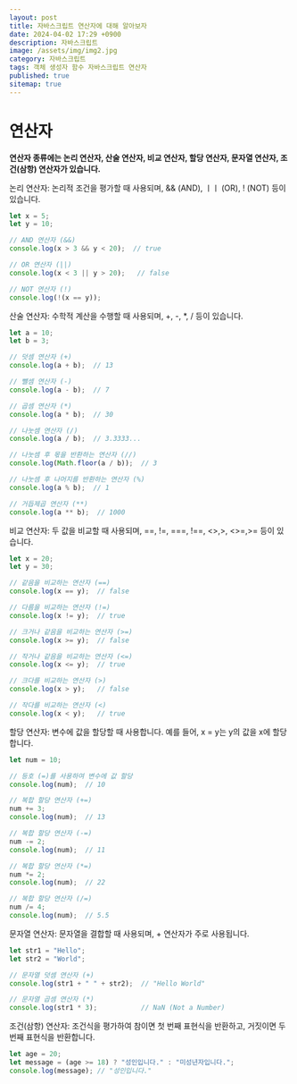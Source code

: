 ```yaml
---
layout: post
title: 자바스크립트 연산자에 대해 알아보자
date: 2024-04-02 17:29 +0900
description: 자바스크립트
image: /assets/img/img2.jpg
category: 자바스크립트
tags: 객체 생성자 함수 자바스크립트 연산자
published: true
sitemap: true
---
```


# 연산자

<b>연산자 종류에는 논리 연산자, 산술 연산자, 비교 연산자, 할당 연산자, 문자열 연산자, 조건(삼항) 연산자가 있습니다.</b>


논리 연산자: 논리적 조건을 평가할 때 사용되며, && (AND), ㅣㅣ (OR), ! (NOT) 등이 있습니다.
```javascript
let x = 5;
let y = 10;

// AND 연산자 (&&)
console.log(x > 3 && y < 20);  // true

// OR 연산자 (||)
console.log(x < 3 || y > 20);   // false

// NOT 연산자 (!)
console.log(!(x == y)); 
```

산술 연산자: 수학적 계산을 수행할 때 사용되며, +, -, *, / 등이 있습니다.
```javascript
let a = 10;
let b = 3;

// 덧셈 연산자 (+)
console.log(a + b);  // 13

// 뺄셈 연산자 (-)
console.log(a - b);  // 7

// 곱셈 연산자 (*)
console.log(a * b);  // 30

// 나눗셈 연산자 (/)
console.log(a / b);  // 3.3333...

// 나눗셈 후 몫을 반환하는 연산자 (//)
console.log(Math.floor(a / b));  // 3

// 나눗셈 후 나머지를 반환하는 연산자 (%)
console.log(a % b);  // 1

// 거듭제곱 연산자 (**)
console.log(a ** b);  // 1000
```


비교 연산자: 두 값을 비교할 때 사용되며, ==, !=, ===, !==, <>,>, <>=,>= 등이 있습니다.
```javascript
let x = 20;
let y = 30;

// 같음을 비교하는 연산자 (==)
console.log(x == y);  // false

// 다름을 비교하는 연산자 (!=)
console.log(x != y);  // true

// 크거나 같음을 비교하는 연산자 (>=)
console.log(x >= y);  // false

// 작거나 같음을 비교하는 연산자 (<=)
console.log(x <= y);  // true

// 크다를 비교하는 연산자 (>)
console.log(x > y);   // false

// 작다를 비교하는 연산자 (<)
console.log(x < y);   // true
```

할당 연산자: 변수에 값을 할당할 때 사용합니다. 예를 들어, x = y는 y의 값을 x에 할당합니다.
```javascript
let num = 10;

// 등호 (=)를 사용하여 변수에 값 할당
console.log(num);  // 10

// 복합 할당 연산자 (+=)
num += 3;
console.log(num);  // 13

// 복합 할당 연산자 (-=)
num -= 2;
console.log(num);  // 11

// 복합 할당 연산자 (*=)
num *= 2;
console.log(num);  // 22

// 복합 할당 연산자 (/=)
num /= 4;
console.log(num);  // 5.5
```

문자열 연산자: 문자열을 결합할 때 사용되며, + 연산자가 주로 사용됩니다.
```javascript
let str1 = "Hello";
let str2 = "World";

// 문자열 덧셈 연산자 (+)
console.log(str1 + " " + str2);  // "Hello World"

// 문자열 곱셈 연산자 (*)
console.log(str1 * 3);           // NaN (Not a Number)
```

조건(삼항) 연산자: 조건식을 평가하여 참이면 첫 번째 표현식을 반환하고, 거짓이면 두 번째 표현식을 반환합니다. 
```javascript
let age = 20;
let message = (age >= 18) ? "성인입니다." : "미성년자입니다.";
console.log(message); // "성인입니다."
```







